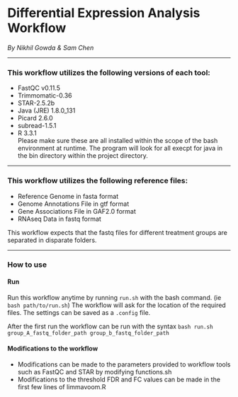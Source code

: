 # Differential Expression Analysis Workflow        
*By Nikhil Gowda & Sam Chen*

---

### This workflow utilizes the following versions of each tool:
 - FastQC v0.11.5                                           
 - Trimmomatic-0.36                                         
 - STAR-2.5.2b                                              
 - Java (JRE) 1.8.0_131                                     
 - Picard 2.6.0                                             
 - subread-1.5.1                                            
 - R 3.3.1      
Please make sure these are all installed within the scope of the bash environment at runtime.
The program will look for all execpt for java in the bin directory within the project directory.
---

### This workflow utilizes the following reference files:      
 - Reference Genome in fasta format                         
 - Genome Annotations File in gtf format                    
 - Gene Associations File in GAF2.0 format                  
 - RNAseq Data in fastq format  

This workflow expects that the fastq files for different treatment groups are separated in disparate folders.

---

### How to use

#### Run
Run this workflow anytime by running `run.sh` with the bash command. (ie `bash path/to/run.sh`)
The workflow will ask for the location of the required files. The settings can be saved as a `.config` file.

After the first run the workflow can be run with the syntax `bash run.sh group_A_fastq_folder_path group_b_fastq_folder_path`

#### Modifications to the workflow
* Modifications can be made to the parameters provided to workflow tools such as FastQC and STAR by modifying functions.sh
* Modifications to the threshold FDR and FC values can be made in the first few lines of limmavoom.R
